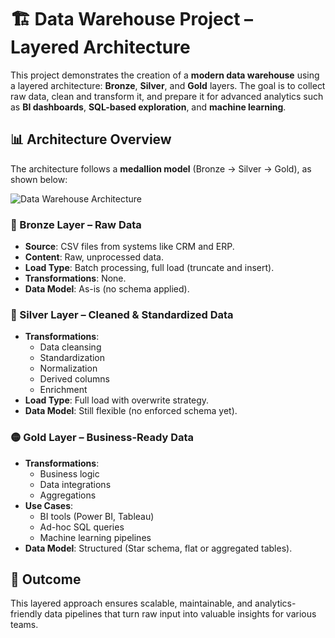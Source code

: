 # 🏗️ Data Warehouse Project – Layered Architecture

This project demonstrates the creation of a **modern data warehouse** using a layered architecture: **Bronze**, **Silver**, and **Gold** layers. The goal is to collect raw data, clean and transform it, and prepare it for advanced analytics such as **BI dashboards**, **SQL-based exploration**, and **machine learning**.

## 📊 Architecture Overview

The architecture follows a **medallion model** (Bronze → Silver → Gold), as shown below:

![Data Warehouse Architecture](DWH.png)

### 🔶 Bronze Layer – Raw Data
- **Source**: CSV files from systems like CRM and ERP.
- **Content**: Raw, unprocessed data.
- **Load Type**: Batch processing, full load (truncate and insert).
- **Transformations**: None.
- **Data Model**: As-is (no schema applied).

### 🔘 Silver Layer – Cleaned & Standardized Data
- **Transformations**:
  - Data cleansing
  - Standardization
  - Normalization
  - Derived columns
  - Enrichment
- **Load Type**: Full load with overwrite strategy.
- **Data Model**: Still flexible (no enforced schema yet).

### 🟡 Gold Layer – Business-Ready Data
- **Transformations**:
  - Business logic
  - Data integrations
  - Aggregations
- **Use Cases**:
  - BI tools (Power BI, Tableau)
  - Ad-hoc SQL queries
  - Machine learning pipelines
- **Data Model**: Structured (Star schema, flat or aggregated tables).

## 🚀 Outcome
This layered approach ensures scalable, maintainable, and analytics-friendly data pipelines that turn raw input into valuable insights for various teams.


